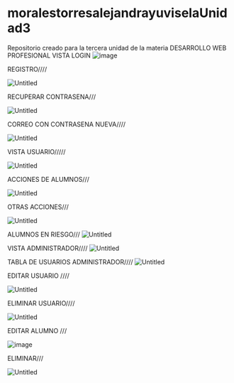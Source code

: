# moralestorresalejandrayuviselaUnidad3
Repositorio creado para la tercera unidad de la materia DESARROLLO WEB PROFESIONAL 
VISTA LOGIN
![image](https://github.com/alejandramoralestorres16/moralestorresalejandrayuviselaUnidad3/assets/126124032/69cbdfcb-c7d2-472f-a682-c0b3195d5c3c)

REGISTRO////

![Untitled](https://github.com/alejandramoralestorres16/moralestorresalejandrayuviselaUnidad3/assets/134102451/3809ed09-e758-4c75-b50f-fd626584c3ce)

RECUPERAR CONTRASENA///

![Untitled](https://github.com/alejandramoralestorres16/moralestorresalejandrayuviselaUnidad3/assets/134102451/c51e499d-cfe4-4836-b48c-56e8596acfa2)

CORREO CON CONTRASENA NUEVA////

![Untitled](https://github.com/alejandramoralestorres16/moralestorresalejandrayuviselaUnidad3/assets/134102451/0744c837-00e3-44d4-94d2-6dff0ad99a5a)


VISTA USUARIO/////

![Untitled](https://github.com/alejandramoralestorres16/moralestorresalejandrayuviselaUnidad3/assets/134102451/4758426b-d293-4411-9937-88aa7aa1daaa)

ACCIONES DE ALUMNOS///

![Untitled](https://github.com/alejandramoralestorres16/moralestorresalejandrayuviselaUnidad3/assets/134102451/c14c7bff-b4a4-4e93-91f6-649b229a8bfd)

OTRAS ACCIONES///

![Untitled](https://github.com/alejandramoralestorres16/moralestorresalejandrayuviselaUnidad3/assets/134102451/dcf23d2f-810c-409f-b166-f21db669728c)

ALUMNOS EN RIESGO///
![Untitled](https://github.com/alejandramoralestorres16/moralestorresalejandrayuviselaUnidad3/assets/134102451/40c917bd-3a48-4f5a-b739-9a2f1b6130d6)


VISTA ADMINISTRADOR////
![Untitled](https://github.com/alejandramoralestorres16/moralestorresalejandrayuviselaUnidad3/assets/134102451/d8dd0878-8e81-47c4-9ddc-9eabf5cc65b9)

TABLA DE USUARIOS ADMINISTRADOR////
![Untitled](https://github.com/alejandramoralestorres16/moralestorresalejandrayuviselaUnidad3/assets/134102451/21efe68d-6e88-4154-9092-73cb0c4ae6b0)


EDITAR USUARIO ////

![Untitled](https://github.com/alejandramoralestorres16/moralestorresalejandrayuviselaUnidad3/assets/134102451/a1953ade-8e00-4dcd-82d0-834ecd309d68)


ELIMINAR USUARIO////

![Untitled](https://github.com/alejandramoralestorres16/moralestorresalejandrayuviselaUnidad3/assets/134102451/35fe7c28-3eb8-4d38-aec8-39318bd1ee7b)


EDITAR ALUMNO ///


![image](https://github.com/alejandramoralestorres16/moralestorresalejandrayuviselaUnidad3/assets/134102451/fd8efd60-1ab7-4d01-a4e2-fd795b761c02)



ELIMINAR///

![Untitled](https://github.com/alejandramoralestorres16/moralestorresalejandrayuviselaUnidad3/assets/134102451/dfc6c111-9daf-43b3-8dfd-4f065cdb9561)








